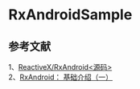 # RxAndroidSample

## 参考文献
1、[ReactiveX/RxAndroid<源码>](https://github.com/ReactiveX/RxAndroid)     
2、[RxAndroid： 基础介绍（一）](https://blog.csdn.net/u011315960/article/details/73296268)    


